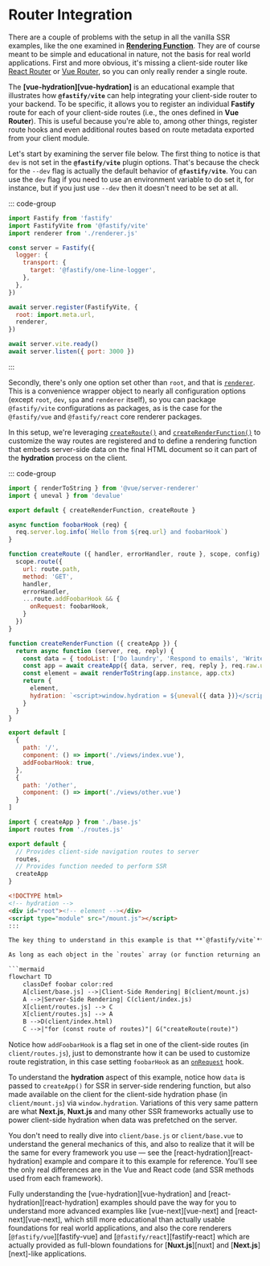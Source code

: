 <!--@include: ./parts/links.md-->

<!--@include: ./parts/notice.md-->

# Router Integration

[react-router]: https://reactrouter.com/en/main
[vue-router]: https://router.vuejs.org/

There are a couple of problems with the setup in all the vanilla SSR examples, like the one examined in [**Rendering Function**](/guide/rendering-function). They are of course meant to be simple and educational in nature, not the basis for real world applications. First and more obvious, it's missing a client-side router like [React Router][react-router] or [Vue Router][vue-router], so you can only really render a single route.

The **[vue-hydration][vue-hydration]** is an educational example that illustrates how **`@fastify/vite`** can help integrating your client-side router to your backend. To be specific, it allows you to register an individual **Fastify** route for each of your client-side routes (i.e., the ones defined in **Vue Router**). This is useful because you're able to, among other things, register route hooks and even additional routes based on route metadata exported from your client module.

Let's start by examining the server file below. The first thing to notice is that `dev` is not set in the **`@fastify/vite`** plugin options. That's because the check for the `--dev` flag is actually the default behavior of **`@fastify/vite`**. You can use the `dev` flag if you need to use an environment variable to do set it, for instance, but if you just use `--dev` then it doesn't need to be set at all.

::: code-group
```js [server.js]
import Fastify from 'fastify'
import FastifyVite from '@fastify/vite'
import renderer from './renderer.js'

const server = Fastify({
  logger: {
    transport: {
      target: '@fastify/one-line-logger',
    },
  },
})

await server.register(FastifyVite, {
  root: import.meta.url,
  renderer,
})

await server.vite.ready()
await server.listen({ port: 3000 })
```
:::

Secondly, there's only one option set other than `root`, and that is [`renderer`](/config/#renderer). This is a convenience wrapper object to nearly all configuration options (except `root`, `dev`, `spa` and `renderer` itself), so you can package `@fastify/vite` configurations as packages, as is the case for the `@fastify/vue` and `@fastify/react` core renderer packages.

In this setup, we're leveraging [`createRoute()`](/config/#createroute) and [`createRenderFunction()`](/config/#createrenderfunction) to customize the way routes are registered and to define a rendering function that embeds server-side data on the final HTML document so it can part of the **hydration** process on the client.

::: code-group
```js [renderer.js]
import { renderToString } from '@vue/server-renderer'
import { uneval } from 'devalue'

export default { createRenderFunction, createRoute }

async function foobarHook (req) {
  req.server.log.info(`Hello from ${req.url} and foobarHook`)
}

function createRoute ({ handler, errorHandler, route }, scope, config) {
  scope.route({
    url: route.path,
    method: 'GET',
    handler,
    errorHandler,
    ...route.addFoobarHook && {
      onRequest: foobarHook,
    }
  })
}

function createRenderFunction ({ createApp }) {
  return async function (server, req, reply) {
    const data = { todoList: ['Do laundry', 'Respond to emails', 'Write report'] }
    const app = await createApp({ data, server, req, reply }, req.raw.url)
    const element = await renderToString(app.instance, app.ctx)
    return {
      element,
      hydration: `<script>window.hydration = ${uneval({ data })}</script>`
    }
  }
}
```
```js [client/routes.js]
export default [
  {
    path: '/',
    component: () => import('./views/index.vue'),
    addFoobarHook: true,
  },
  {
    path: '/other',
    component: () => import('./views/other.vue')
  }
]
```
```js [client/index.js]
import { createApp } from './base.js'
import routes from './routes.js'

export default {
  // Provides client-side navigation routes to server
  routes,
  // Provides function needed to perform SSR
  createApp
}
```
```html [client/index.html]
<!DOCTYPE html>
<!-- hydration -->
<div id="root"><!-- element --></div>
<script type="module" src="/mount.js"></script>
:::

The key thing to understand in this example is that **`@fastify/vite`** automatically executes [`createRoute()`](/config/#createroute) **for each of the routes defined** in the **`routes`** key from your client module default export.

As long as each object in the `routes` array (or function returning an array) has a `path` property, **`@fastify/vite`** will use it to register an individual Fastify route for your client-side route, by default. By providing your own [`createRoute()`](/config/#createroute) definition, you can customize it however you want. In this example, `client/routes.js` is shared by `client/base.js` and `client/index.js`, which *also* imports `client/base.js`.

```mermaid
flowchart TD
    classDef foobar color:red
    A[client/base.js] -->|Client-Side Rendering| B(client/mount.js)
    A -->|Server-Side Rendering| C(client/index.js)
    X[client/routes.js] --> C
    X[client/routes.js] --> A
    B -->D(client/index.html)
    C -->|"for (const route of routes)"| G("createRoute(route)")
```

Notice how `addFoobarHook` is a flag set in one of the client-side routes (in `client/routes.js`), just to demonstrante how it can be used to customize route registration, in this case setting `foobarHook` as an [`onRequest`](https://fastify.dev/docs/latest/Reference/Hooks/#onrequest) hook.

To understand the **hydration** aspect of this example, notice how `data` is passed to `createApp()` for SSR in server-side rendering function, but also made available on the client for the client-side hydration phase (in `client/mount.js`) via `window.hydration`. Variations of this very same pattern are what **Next.js**, **Nuxt.js** and many other SSR frameworks actually use to power client-side hydration when data was prefetched on the server.

You don't need to really dive into `client/base.js` or `client/base.vue` to understand the general mechanics of this, and also to realize that it will be the same for every framework you use — see the [react-hydration][react-hydration] example and compare it to this example for reference. You'll see the only real differences are in the Vue and React code (and SSR methods used from each framework).

Fully understanding the [vue-hydration][vue-hydration] and [react-hydration][react-hydration] examples should pave the way for you to understand more advanced examples like [vue-next][vue-next] and [react-next][vue-next], which still more educational than actually usable foundations for real world applications, and also the core renderers [`@fastify/vue`][fastify-vue] and [`@fastify/react`][fastify-react] which are actually provided as full-blown foundations for [**Nuxt.js**][nuxt] and [**Next.js**][next]-like applications.
